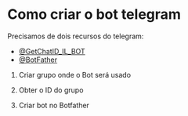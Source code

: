 # Como criar o bot telegram

Precisamos de dois recursos do telegram:

- [@GetChatID_IL_BOT](@GetChatID_IL_BOT)
- [@BotFather](@BotFather)

1. Criar grupo onde o Bot será usado

2. Obter o ID do grupo

3. Criar bot no Botfather
